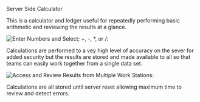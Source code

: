 Server Side Calculator

This is a calculator and ledger useful for repeatedly performing basic arithmetic and reviewing the results at a glance.

![Enter Numbers and Select; +, -, *, or /:](../images/calculatorBasic.png)
<!-- photo goes here -->

Calculations are performed to a vey high level of accuracy on the sever for added security but the results are stored and made available to all so that teams can easily work together from a single data set.

![Access and Review Results from Multiple Work Stations:](../images/calculatorUsed.png)
<!-- photo goes here -->

Calculations are all stored until server reset allowing maximum time to review and detect errors.
